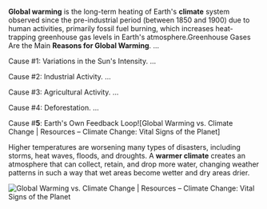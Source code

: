 **Global warming** is the long-term heating of Earth's **climate**
 system observed since the pre-industrial period (between 1850 and 1900)
 due to human activities, primarily fossil fuel burning, which increases
 heat-trapping greenhouse gas levels in Earth's atmosphere.Greenhouse Gases Are the Main **Reasons for Global Warming**. ... 

Cause #1: Variations in the Sun's Intensity. ... 

Cause #2: Industrial Activity. ... 

Cause #3: Agricultural Activity. ... 

Cause #4: Deforestation. ... 

Cause #**5**: Earth's  Own Feedback Loop![Global Warming vs. Climate Change | Resources – Climate Change: Vital Signs  of the Planet]

Higher temperatures are worsening many types of disasters, including storms, heat waves, floods, and droughts. A **warmer climate**
 creates an atmosphere that can collect, retain, and drop more water, 
changing weather patterns in such a way that wet areas become wetter and
 dry areas drier.



![Global Warming vs. Climate Change | Resources – Climate Change: Vital Signs  of the Planet](https://climate.nasa.gov/system/internal_resources/details/original/656_cc-vs-gw-vs-wx-470x246.jpg)